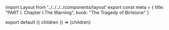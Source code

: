 import Layout from '../../../../components/layout'
export const meta = {
  title: "PART I. Chapter I.The Warning",
  book: "The Tragedy of Birlstone"
}





export default ({ children }) => <Layout meta={meta}>{children}</Layout>
